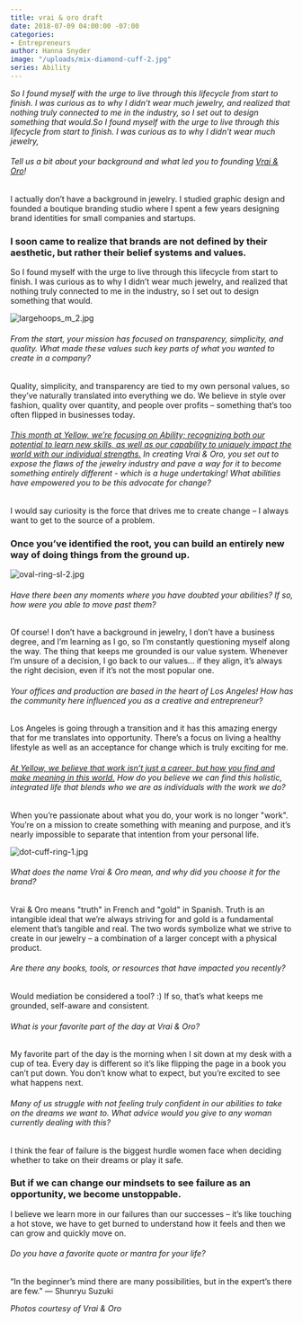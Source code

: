 ```yaml
---
title: vrai & oro draft
date: 2018-07-09 04:00:00 -07:00
categories:
- Entrepreneurs
author: Hanna Snyder
image: "/uploads/mix-diamond-cuff-2.jpg"
series: Ability
---
```


_So I found myself with the urge to live through this lifecycle from start to finish. I was curious as to why I didn’t wear much jewelry, and realized that nothing truly connected to me in the industry, so I set out to design something that would.So I found myself with the urge to live through this lifecycle from start to finish. I was curious as to why I didn’t wear much jewelry,_

###### Tell us a bit about your background and what led you to founding [Vrai & Oro](https://vraiandoro.com/)!

I actually don’t have a background in jewelry. I studied graphic design and founded a boutique branding studio where I spent a few years designing brand identities for small companies and startups.  

### I soon came to realize that brands are not defined by their aesthetic, but rather their belief systems and values.

So I found myself with the urge to live through this lifecycle from start to finish. I was curious as to why I didn’t wear much jewelry, and realized that nothing truly connected to me in the industry, so I set out to design something that would. 

![largehoops_m_2.jpg](/uploads/largehoops_m_2.jpg)

###### From the start, your mission has focused on transparency, simplicity, and quality. What made these values such key parts of what you wanted to create in a company?

Quality, simplicity, and transparency are tied to my own personal values, so they’ve naturally translated into everything we do. We believe in style over fashion, quality over quantity, and people over profits – something that’s too often flipped in businesses today. 

###### [This month at Yellow, we’re focusing on Ability; recognizing both our potential to learn new skills, as well as our capability to uniquely impact the world with our individual strengths.](https://yellowco.co/blog/2018/07/02/you-are-enough-poem-recognize-ability/) In creating Vrai & Oro, you set out to expose the flaws of the jewelry industry and pave a way for it to become something entirely different - which is a huge undertaking! What abilities have empowered you to be this advocate for change?

I would say curiosity is the force that drives me to create change – I always want to get to the source of a problem. 

### Once you’ve identified the root, you can build an entirely new way of doing things from the ground up. 

![oval-ring-sl-2.jpg](/uploads/oval-ring-sl-2.jpg)

###### Have there been any moments where you have doubted your abilities? If so, how were you able to move past them?

Of course! I don’t have a background in jewelry, I don’t have a business degree, and I’m learning as I go, so I’m constantly questioning myself along the way. The thing that keeps me grounded is our value system. Whenever I’m unsure of a decision, I go back to our values… if they align, it’s always the right decision, even if it’s not the most popular one. 

###### Your offices and production are based in the heart of Los Angeles! How has the community here influenced you as a creative and entrepreneur?

Los Angeles is going through a transition and it has this amazing energy that for me translates into opportunity. There’s a focus on living a healthy lifestyle as well as an acceptance for change which is truly exciting for me. 

###### [At Yellow, we believe that work isn’t just a career, but how you find and make meaning in this world.](https://yellowco.co/membership/) How do you believe we can find this holistic, integrated life that blends who we are as individuals with the work we do?

When you’re passionate about what you do, your work is no longer "work". You’re on a mission to create something with meaning and purpose, and it’s nearly impossible to separate that intention from your personal life. 

![dot-cuff-ring-1.jpg](/uploads/dot-cuff-ring-1.jpg)

###### What does the name Vrai & Oro mean, and why did you choose it for the brand?

Vrai & Oro means "truth" in French and "gold" in Spanish. Truth is an intangible ideal that we’re always striving for and gold is a fundamental element that’s tangible and real. The two words symbolize what we strive to create in our jewelry – a combination of a larger concept with a physical product. 

###### Are there any books, tools, or resources that have impacted you recently?

Would mediation be considered a tool? :) If so, that’s what keeps me grounded, self-aware and consistent. 

###### What is your favorite part of the day at Vrai & Oro?

My favorite part of the day is the morning when I sit down at my desk with a cup of tea. Every day is different so it’s like flipping the page in a book you can’t put down. You don’t know what to expect, but you’re excited to see what happens next. 

###### Many of us struggle with not feeling truly confident in our abilities to take on the dreams we want to. What advice would you give to any woman currently dealing with this?

I think the fear of failure is the biggest hurdle women face when deciding whether to take on their dreams or play it safe. 

### But if we can change our mindsets to see failure as an opportunity, we become unstoppable. 

I believe we learn more in our failures than our successes – it’s like touching a hot stove, we have to get burned to understand how it feels and then we can grow and quickly move on. 

###### Do you have a favorite quote or mantra for your life?

“In the beginner’s mind there are many possibilities, but in the expert’s there are few.” ― Shunryu Suzuki 

_Photos courtesy of Vrai & Oro_